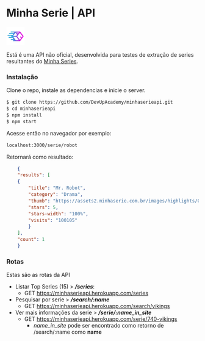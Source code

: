 # Minha Serie | API

[![N|DevUpAcademy](https://raw.githubusercontent.com/DevUpAcademy/minhaserieapi/master/src/img/devup.png)](https://github.com/devupacademy)

Está é uma API não oficial, desenvolvida para testes de extração de series resultantes do [Minha Series](https://www.minhaserie.com.br "Site de Series").

### Instalação

Clone o repo, instale as dependencias e inicie o server.

```sh
$ git clone https://github.com/DevUpAcademy/minhaserieapi.git
$ cd minhaserieapi
$ npm install
$ npm start
```
Acesse então no navegador por exemplo:
```sh
localhost:3000/serie/robot
```
Retornará como resultado:

```json
	{
	"results": [
	{
		"title": "Mr. Robot",
		"category": "Drama",
		"thumb": "https://assets2.minhaserie.com.br/images/highlights/000/022/668/thumb_1067.jpg",
		"stars": 5,
		"stars-width": "100%",
		"visits": "100105"
		}
	],
	"count": 1
	}
```


### Rotas

Estas são as rotas da API

* Listar Top Series (15) > **_/series_**:
    * GET https://minhaserieapi.herokuapp.com/series
* Pesquisar por serie > **_/search/:name_**
	* GET https://minhaserieapi.herokuapp.com/search/vikings
* Ver mais informações da serie > **_/serie/:name_in_site_**
	* GET https://minhaserieapi.herokuapp.com/serie/740-vikings
		* *_name_in_site_* pode ser encontrado como retorno de /search/:name como **name**